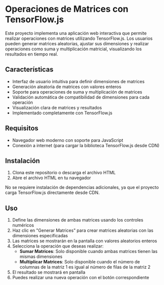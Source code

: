 # Operaciones de Matrices con TensorFlow.js

Este proyecto implementa una aplicación web interactiva que permite realizar operaciones con matrices utilizando TensorFlow.js. Los usuarios pueden generar matrices aleatorias, ajustar sus dimensiones y realizar operaciones como suma y multiplicación matricial, visualizando los resultados en tiempo real.

## Características

- Interfaz de usuario intuitiva para definir dimensiones de matrices
- Generación aleatoria de matrices con valores enteros
- Soporte para operaciones de suma y multiplicación de matrices
- Validación automática de compatibilidad de dimensiones para cada operación
- Visualización clara de matrices y resultados
- Implementado completamente con TensorFlow.js

## Requisitos

- Navegador web moderno con soporte para JavaScript
- Conexión a internet (para cargar la biblioteca TensorFlow.js desde CDN)

## Instalación

1. Clona este repositorio o descarga el archivo HTML
2. Abre el archivo HTML en tu navegador

No se requiere instalación de dependencias adicionales, ya que el proyecto carga TensorFlow.js directamente desde CDN.

## Uso

1. Define las dimensiones de ambas matrices usando los controles numéricos
2. Haz clic en "Generar Matrices" para crear matrices aleatorias con las dimensiones especificadas
3. Las matrices se mostrarán en la pantalla con valores aleatorios enteros
4. Selecciona la operación que deseas realizar:
   - **Sumar Matrices**: Solo disponible cuando ambas matrices tienen las mismas dimensiones
   - **Multiplicar Matrices**: Solo disponible cuando el número de columnas de la matriz 1 es igual al número de filas de la matriz 2
5. El resultado se mostrará en pantalla
6. Puedes realizar una nueva operación con el botón correspondiente

